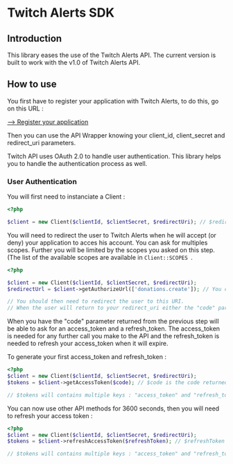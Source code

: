 # Twitch Alerts SDK


## Introduction

This library eases the use of the Twitch Alerts API. The current version is built to work with the v1.0 of Twitch Alerts API.

## How to use

You first have to register your application with Twitch Alerts, to do this, go on this URL : 

[--> Register your application](http://www.twitchalerts.com/oauth/apps/register)

Then you can use the API Wrapper knowing your client_id, client_secret and redirect_uri parameters.

Twitch API uses OAuth 2.0 to handle user authentication. This library helps you to handle the authentication process as well.

### User Authentication

You will first need to instanciate a Client :

```php
<?php

$client = new Client($clientId, $clientSecret, $redirectUri); // $redirectUri should also match exactly the data you entered when you registred your application
```

You will need to redirect the user to Twitch Alerts when he will accept (or deny) your application to acces his account.
You can ask for multiples scopes. Further you will be limited by the scopes you asked on this step. (The list of the available scopes are available in ```Client::SCOPES ```.

```php
<?php

$client = new Client($clientId, $clientSecret, $redirectUri);
$redirectUrl = $client->getAuthorizeUrl(['donations.create']); // You can pass multiple scopes here

// You should then need to redirect the user to this URI.
// When the user will return to your redirect_uri either the "code" parameter will be present on the query parameters (you will need it for the next step) or an "error" parameter will be present which means the user refused to allow your application to access his account.
```

When you have the "code" parameter returned from the previous step will be able to ask for an access_token and a refresh_token. The access_token is needed for any further call you make to the API and the refresh_token is needed to refresh your access_token when it will expire.

To generate your first access_token and refresh_token :

```php
<?php
$client = new Client($clientId, $clientSecret, $redirectUri);
$tokens = $client->getAccessToken($code); // $code is the code returned on the previous step

// $tokens will contains multiple keys : "access_token" and "refresh_token".
````

You can now use other API methods for 3600 seconds, then you will need to refresh your access token :

```php
<?php
$client = new Client($clientId, $clientSecret, $redirectUri);
$tokens = $client->refreshAccessToken($refreshToken); // $refreshToken is the refreshToken you got from the previous step (or the last refreshAccessToken you did).

// $tokens will contains multiple keys : "access_token" and "refresh_token".
````
